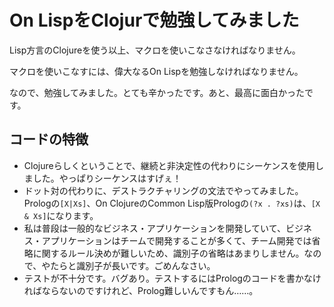 # On LispをClojurで勉強してみました

Lisp方言のClojureを使う以上、マクロを使いこなさなければなりません。

マクロを使いこなすには、偉大なるOn Lispを勉強しなければなりません。

なので、勉強してみました。とても辛かったです。あと、最高に面白かったです。

## コードの特徴

* Clojureらしくということで、継続と非決定性の代わりにシーケンスを使用しました。やっぱりシーケンスはすげぇ！
* ドット対の代わりに、デストラクチャリングの文法でやってみました。Prologの`[X|Xs]`、On ClojureのCommon Lisp版Prologの`(?x . ?xs)`は、`[X & Xs]`になります。
* 私は普段は一般的なビジネス・アプリケーションを開発していて、ビジネス・アプリケーションはチームで開発することが多くて、チーム開発では省略に関するルール決めが難しいため、識別子の省略はあまりしません。なので、やたらと識別子が長いです。ごめんなさい。
* テストが不十分です。バグあり。テストするにはPrologのコードを書かなければならないのですけれど、Prolog難しいんですもん……。
